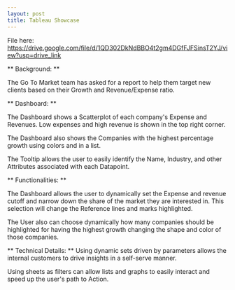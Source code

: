```yaml
---
layout: post
title: Tableau Showcase
---
```

File here: https://drive.google.com/file/d/1QD302DkNdBBO4t2gm4DGfFJFSinsT2YJ/view?usp=drive_link

** Background: **

The Go To Market team has asked for a report to help them target new clients based on their Growth and Revenue/Expense ratio. 

** Dashboard: **

The Dashboard shows a Scatterplot of each company's Expense and Revenues. Low expenses and high revenue is shown in the top right corner. 

The Dashboard also shows the Companies with the highest percentage growth using colors and in a list.

The Tooltip allows the user to easily identify the Name, Industry, and other Attributes associated with each Datapoint.

** Functionalities: **

The Dashboard allows the user to dynamically set the Expense and revenue cutoff and narrow down the share of the market they are interested in. This selection will change the Reference lines and marks highlighted.

The User also can choose dynamically how many companies should be highlighted for having the highest growth changing the shape and color of those companies. 

** Technical Details: **
Using dynamic sets driven by parameters allows the internal customers to drive insights in a self-serve manner.

Using sheets as filters can allow lists and graphs to easily interact and speed up the user's path to Action.